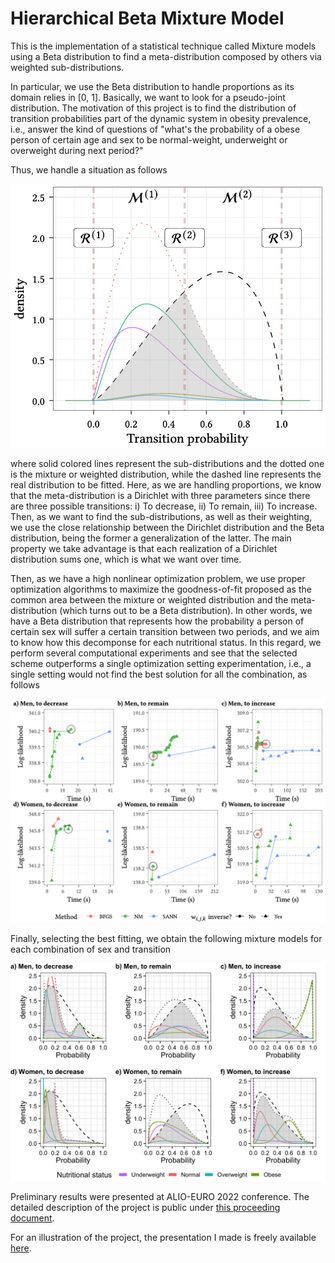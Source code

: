 # Hierarchical Beta Mixture Model

This is the implementation of a statistical technique called Mixture models using a Beta distribution to find a meta-distribution composed by others via weighted sub-distributions.

In particular, we use the Beta distribution to handle proportions as its domain relies in [0, 1]. Basically, we want to look for a pseudo-joint distribution. The motivation of this project is to find the distribution of transition probabilities part of the dynamic system in obesity prevalence, i.e., answer the kind of questions of "what's the probability of a obese person of certain age and sex to be normal-weight, underweight or overweight during next period?"

Thus, we handle a situation as follows

![BetaIllustration](/Document/Figures/BetaIllustration.png)

where solid colored lines represent the sub-distributions and the dotted one is the mixture or weighted distribution, while the dashed line represents the real distribution to be fitted. Here, as we are handling proportions, we know that the meta-distribution is a Dirichlet with three parameters since there are three possible transitions: i) To decrease, ii) To remain, iii) To increase. Then, as we want to find the sub-distributions, as well as their weighting, we use the close relationship between the Dirichlet distribution and the Beta distribution, being the former a generalization of the latter. The main property we take advantage is that each realization of a Dirichlet distribution sums one, which is what we want over time.

Then, as we have a high nonlinear optimization problem, we use proper optimization algorithms to maximize the goodness-of-fit proposed as the common area between the mixture or weighted distribution and the meta-distribution (which turns out to be a Beta distribution). In other words, we have a Beta distribution that represents how the probability a person of certain sex will suffer a certain transition between two periods, and we aim to know how this decomponse for each nutritional status. In this regard, we perform several computational experiments and see that the selected scheme outperforms a single optimization setting experimentation, i.e., a single setting would not find the best solution for all the combination, as follows

![Trace](/Document/Figures/trace.png)

Finally, selecting the best fitting, we obtain the following mixture models for each combination of sex and transition

![Density](/Document/Figures/mix_density.png)

Preliminary results were presented at ALIO-EURO 2022 conference. The detailed description of the project is public under [this proceeding document](http://dx.doi.org/10.48786/alioeuro.2022.13).

For an illustration of the project, the presentation I made is freely available [here](https://drive.google.com/file/d/1094s6Y7ExIq4wqb-4iMAtmmN_ZKbSCWX/view).
